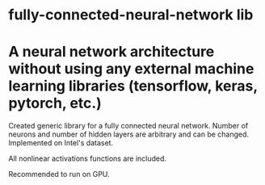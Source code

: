 # fully-connected-neural-network lib

# A neural network architecture without using any external machine learning libraries (tensorflow, keras, pytorch, etc.)

Created generic library for a fully connected neural network. Number of neurons and number of hidden layers are arbitrary and can be changed. Implemented on Intel's dataset.

All nonlinear activations functions are included. 

Recommended to run on GPU.
